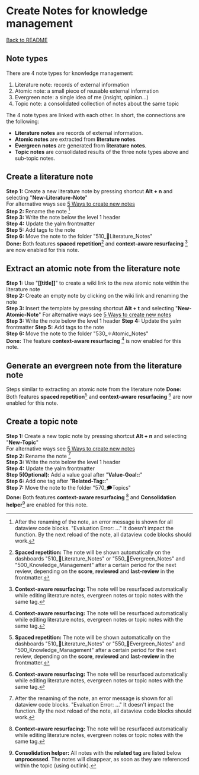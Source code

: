 # Create Notes for knowledge management
[Back to README](../../README.md)

## Note types

There are 4 note types for knowledge management:

1. Literature note: records of external information  
2. Atomic note: a small piece of reusable external information  
3. Evergreen note: a single idea of me (insight, opinion...)
4. Topic note: a consolidated collection of notes about the same topic

The 4 note types are linked with each other. In short, the connections are the following: 

- **Literature notes** are records of external information. 
- **Atomic notes** are extracted from **literature notes**.
- **Evergreen notes** are generated from **literature notes**.
- **Topic notes** are consolidated results of the three note types above and sub-topic notes.



## Create a literature note
**Step 1:** Create a new literature note by pressing shortcut **Alt + n** and selecting "**New-Literature-Note**"  
For alternative ways see [5 Ways to create new notes](QS_a1_5_Ways_to_create_new_notes.md)   
**Step 2:** Rename the note [^1]  
**Step 3:** Write the note below the level 1 header  
**Step 4:** Update the yalm frontmatter  
**Step 5:** Add tags to the note  
**Step 6:** Move the note to the folder "510_📔Literature_Notes"  
**Done:** Both features **spaced repetition**[^2] and **context-aware resurfacing** [^3] are now enabled for this note.   

## Extract an atomic note from the literature note

**Step 1:** Use "**[[title]]**" to create a wiki link to the new atomic note within the literature note  
**Step 2:** Create an empty note by clicking on the wiki link and renaming the note  
**Step 3:** Insert the template by pressing shortcut  **Alt + t** and selecting "**New-Atomic-Note**"
For alternative ways see [5 Ways to create new notes](QS_a1_5_Ways_to_create_new_notes.md)   
**Step 3:** Write the note below the level 1 header
**Step 4:** Update the yalm frontmatter 
**Step 5:** Add tags to the note  
**Step 6:** Move the note to the folder "530_⚛️Atomic_Notes"  
**Done:** The feature **context-aware resurfacing** [^3] is now enabled for this note.


## Generate an evergreen note from the literature note
Steps similar to extracting an atomic note from the literature note
**Done:** Both features **spaced repetition**[^2] and **context-aware resurfacing** [^3] are now enabled for this note.   

## Create a topic note

**Step 1:** Create a new topic note by pressing shortcut **Alt + n** and selecting "**New-Topic**"  
For alternative ways see [5 Ways to create new notes](QS_a1_5_Ways_to_create_new_notes.md)   
**Step 2:** Rename the note [^1]  
**Step 3:** Write the note below the level 1 header  
**Step 4:** Update the yalm frontmatter  
**Step 5(Optional):** Add a value goal after  "**Value-Goal::**"  
**Step 6:** Add one tag after "**Related-Tag::**"  
**Step 7:** Move the note to the folder "570_🗩Topics"  
**Done:** Both features **context-aware resurfacing** [^3] and **Consolidation helper**[^4] are enabled for this note.   



[^1]: After the renaming of the note, an error message is shown for all dataview code blocks. "Evaluation Error: ..." It doesn't impact the function. By the next reload of the note, all dataview code blocks should work.   

[^2]: **Spaced repetition:** The note will be shown automatically on the dashboards "510_📔Literature_Notes" or "550_🌲Evergreen_Notes" and "500_Knowledge_Management" after a certain period for the next review, depending on the **score**, **reviewed** and **last-review** in the frontmatter.  

[^3]: **Context-aware resurfacing:** The note will be resurfaced automatically while editing literature notes, evergreen notes or topic notes with the same tag. 

[^4]: **Consolidation helper:** All notes with the **related tag** are listed below **unprocessed**. The notes will disappear, as soon as they are referenced within the topic (using outlink).